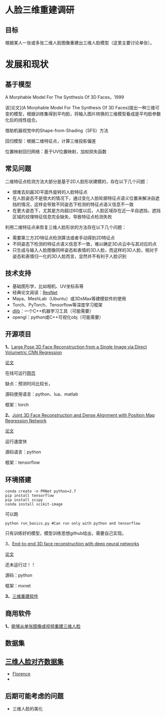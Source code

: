 # 人脸三维重建调研

## 目标

根据某人一张或多张二维人脸图像重建出三维人脸模型（这里主要讨论单张）。

# 发展和现状

## 基于模型

A Morphable Model For The Synthesis Of 3D Faces，1999

该[论文](A Morphable Model For The Synthesis Of 3D Faces)提出一种三维可变的模型，根据训练集得到平均脸，将输入图片转换的三维模型看成是平均脸参数化后的线性组合。

借助机器视觉中的Shape-from-Shading（SFS）方法

回归模型：根据二维特征点，计算三维投影偏差

位置映射回归网络：基于UV位置映射，加权损失函数

## 常见问题

二维特征点检测方法大部分是基于2D人脸形状建模的，存在以下几个问题：

- 很难去刻画3D平面外旋转的人脸特征点
- 在人脸姿态不是很大的情况下，通过变化人脸轮廓特征点语义位置来解决自遮挡的情况，这样会导致不同姿态下检测的特征点语义信息不一致 
- 在更大姿态下，尤其是方向超过60度以后，人脸区域存在近一半自遮挡，遮挡区域的纹理特征信息完全缺失，导致特征点检测失败

利用二维特征点来恢复三维人脸形状的方法存在以下几个问题：

- 需要第三方2D特征点检测算法或者手动得到2D特征点
- 不同姿态下检测的特征点语义信息不一致，难以确定3D点云中与其对应的点
- 只生成与输入人脸图像同样姿态和表情的3D人脸，而这样的3D人脸，相对于姿态和表情归一化的3D人脸而言，显然并不有利于人脸识别

## 技术支持

- 基础图形学，比如相机、UV坐标系等
- 经典论文阅读：[ResNet](https://arxiv.org/abs/1512.03385)
- Maya、MeshLab（Ubuntu）或3DsMax等建模软件的使用
- Torch、PyTorch、Tensorflow等深度学习框架
- [dlib](https://github.com/davisking/dlib)：一个C++机器学习工具（可能需要）
- opengl：python或C++可视化obj（可能需要）

## 开源项目

**1、**[Large Pose 3D Face Reconstruction from a Single Image via Direct Volumetric CNN Regression](https://github.com/AaronJackson/vrn)

[论文](https://arxiv.org/pdf/1703.07834.pdf)

在线可运行[网页](http://cvl-demos.cs.nott.ac.uk/vrn/view.php)

缺点：预测时间比较长，

源码使用语言：python、lua、matlab

框架：torch

**2、**[Joint 3D Face Reconstruction and Dense Alignment with Position Map Regression Network](https://github.com/YadiraF/PRNet)

[论文](http://openaccess.thecvf.com/content_ECCV_2018/papers/Yao_Feng_Joint_3D_Face_ECCV_2018_paper.pdf)

运行速度快

源码语言：python

框架：tensorflow

## 环境搭建

```shell
conda create -n PRNet python=2.7
pip install tensorflow 
pip install scipy
conda install scikit-image
```

可以跑

```shell
python run_basics.py #Can run only with python and tensorflow
```

只有训练好的模型，模型训练思想github给出，需要自己实现。

3、[End-to-end 3D face reconstruction with deep neural networks](https://github.com/ShownX/mxnet-E2FAR)

[论文](https://arxiv.org/pdf/1704.05020.pdf)

还未运行过！！

源码：python

框架：mxnet

**3、**[三维重建软件](https://github.com/alicevision/meshroom)

## 商用软件

**1、**[能够从单张图像或视频重建三维人脸](https://www.4dface.io/)

## 数据集

## [三维人脸对齐数据集](http://www.cbsr.ia.ac.cn/users/xiangyuzhu/projects/3DDFA/main.htm)

- [Florence](https://www.micc.unifi.it/resources/datasets/florence-3d-actions-dataset/)
- 

## 后期可能考虑的问题

- 三维人脸的美化

